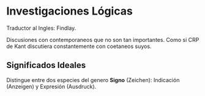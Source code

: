 # Investigaciones Lógicas

Traductor al Ingles: Findlay.

Discusiones con contemporaneos que no son tan importantes. Como si CRP de Kant discutiera constantemente con coetaneos suyos. 

## Significados Ideales

Distingue entre dos especies del genero __Signo__ (Zeichen): Indicación (Anzeigen) y Expresión (Ausdruck). 

